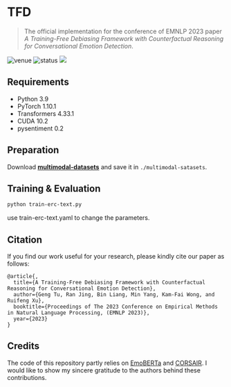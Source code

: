 # TFD

> The official implementation for the conference of EMNLP 2023 paper *A Training-Free Debiasing Framework with Counterfactual Reasoning for Conversational Emotion Detection*.

<img src="https://img.shields.io/badge/Venue-EMNLP--23-blue" alt="venue"/> <img src="https://img.shields.io/badge/Status-Accepted-success" alt="status"/> <img src="https://img.shields.io/badge/Issues-Welcome-red">

## Requirements
* Python 3.9
* PyTorch 1.10.1
* Transformers 4.33.1
* CUDA 10.2
* pysentiment 0.2

## Preparation

Download  [**multimodal-datasets**](https://drive.google.com/file/d/1Xxgp-D2idEcds023iPilyCXYY4kF9tm8/view?usp=drive_link) and save it in `./multimodal-satasets`.



## Training & Evaluation

```sh
python train-erc-text.py
```
use train-erc-text.yaml to change the parameters.

## Citation
If you find our work useful for your research, please kindly cite our paper as follows:
```
@article{,
  title={A Training-Free Debiasing Framework with Counterfactual Reasoning for Conversational Emotion Detection},
  author={Geng Tu, Ran Jing, Bin Liang, Min Yang, Kam-Fai Wong, and Ruifeng Xu},
  booktitle={Proceedings of The 2023 Conference on Empirical Methods in Natural Language Processing, (EMNLP 2023)},
  year={2023}
}
```

## Credits
The code of this repository partly relies on [EmoBERTa](https://github.com/tae898/erc) and [CORSAIR](https://github.com/qianc62/Corsair). I would like to show my sincere gratitude to the authors behind these contributions.
